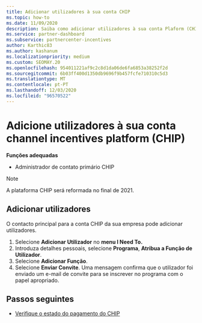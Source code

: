 ```yaml
---
title: Adicionar utilizadores à sua conta CHIP
ms.topic: how-to
ms.date: 11/09/2020
description: Saiba como adicionar utilizadores à sua conta Plaform (CHIP) de Incentivos do Canal. Note-se que a plataforma CHIP será reformada no final de 2021.
ms.service: partner-dashboard
ms.subservice: partnercenter-incentives
author: Karthic83
ms.author: kashanum
ms.localizationpriority: medium
ms.custom: SEOMAY.20
ms.openlocfilehash: 954011221af9c2c8d1da06de6fa6853a38252f2d
ms.sourcegitcommit: 6b03ff400d1350db9696f9b457fcfe710310c5d3
ms.translationtype: MT
ms.contentlocale: pt-PT
ms.lasthandoff: 12/03/2020
ms.locfileid: "96570522"
---
```

# <a name="add-users-to-your-channel-incentives-platform-chip-account"></a>Adicione utilizadores à sua conta channel incentives platform (CHIP)

**Funções adequadas**

- Administrador de contato primário CHIP
 
>[!NOTE]
>A plataforma CHIP será reformada no final de 2021.

## <a name="add-users"></a>Adicionar utilizadores

O contacto principal para a conta CHIP da sua empresa pode adicionar utilizadores.

1. Selecione **Adicionar Utilizador** no **menu I Need To.**
2. Introduza detalhes pessoais, selecione **Programa**, **Atribua a Função de Utilizador**.
3. Selecione **Adicionar Função**.
4. Selecione **Enviar Convite**.
Uma mensagem confirma que o utilizador foi enviado um e-mail de convite para se inscrever no programa com o papel apropriado.

## <a name="next-steps"></a>Passos seguintes

- [Verifique o estado do pagamento do CHIP](chip-payment-status.md)